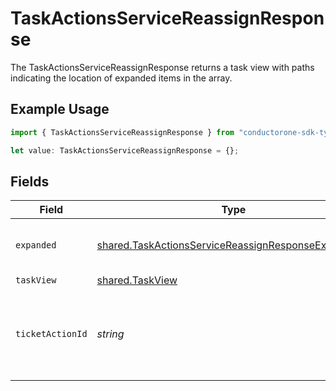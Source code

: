 # TaskActionsServiceReassignResponse

The TaskActionsServiceReassignResponse returns a task view with paths indicating the location of expanded items in the array.

## Example Usage

```typescript
import { TaskActionsServiceReassignResponse } from "conductorone-sdk-typescript/sdk/models/shared";

let value: TaskActionsServiceReassignResponse = {};
```

## Fields

| Field                                                                                                                           | Type                                                                                                                            | Required                                                                                                                        | Description                                                                                                                     |
| ------------------------------------------------------------------------------------------------------------------------------- | ------------------------------------------------------------------------------------------------------------------------------- | ------------------------------------------------------------------------------------------------------------------------------- | ------------------------------------------------------------------------------------------------------------------------------- |
| `expanded`                                                                                                                      | [shared.TaskActionsServiceReassignResponseExpanded](../../../sdk/models/shared/taskactionsservicereassignresponseexpanded.md)[] | :heavy_minus_sign:                                                                                                              | List of serialized related objects.                                                                                             |
| `taskView`                                                                                                                      | [shared.TaskView](../../../sdk/models/shared/taskview.md)                                                                       | :heavy_minus_sign:                                                                                                              | N/A                                                                                                                             |
| `ticketActionId`                                                                                                                | *string*                                                                                                                        | :heavy_minus_sign:                                                                                                              | The ID of the ticket (task) deny action created by this request.                                                                |